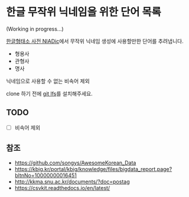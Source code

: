 # 한글 무작위 닉네임을 위한 단어 목록

(Working in progress...)


[한글형태소 사전 NIADic](https://kbig.kr/portal/kbig/knowledge/files/bigdata_report.page?bltnNo=10000000016451)에서 무작위 닉네임 생성에 사용할만한 단어를 추려냅니다.

- 형용사
- 관형사
- 명사

닉네임으로 사용할 수 없는 비속어 제외

clone 하기 전에 [git lfs](https://git-lfs.com/)를 설치해주세요.

## TODO

- [ ] 비속어 제외

## 참조

- https://github.com/songys/AwesomeKorean_Data
- https://kbig.kr/portal/kbig/knowledge/files/bigdata_report.page?bltnNo=10000000016451
- http://kkma.snu.ac.kr/documents/?doc=postag
- https://csvkit.readthedocs.io/en/latest/
